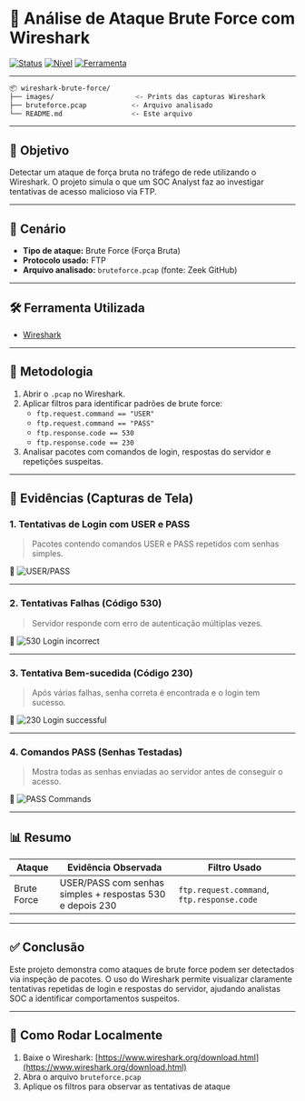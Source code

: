 # 🔐 Análise de Ataque Brute Force com Wireshark

[![Status](https://img.shields.io/badge/status-concluído-brightgreen)]()
[![Nível](https://img.shields.io/badge/nível-iniciante-blue)]()
[![Ferramenta](https://img.shields.io/badge/ferramenta-Wireshark-purple)]()

---

```bash
📦 wireshark-brute-force/
├── images/                    <- Prints das capturas Wireshark
├── bruteforce.pcap           <- Arquivo analisado
└── README.md                 <- Este arquivo
```

---

## 📌 Objetivo

Detectar um ataque de força bruta no tráfego de rede utilizando o Wireshark. O projeto simula o que um SOC Analyst faz ao investigar tentativas de acesso malicioso via FTP.

---

## 🧠 Cenário

- **Tipo de ataque:** Brute Force (Força Bruta)
- **Protocolo usado:** FTP
- **Arquivo analisado:** `bruteforce.pcap` (fonte: Zeek GitHub)

---

## 🛠️ Ferramenta Utilizada

- [Wireshark](https://www.wireshark.org/)

---

## 🧪 Metodologia

1. Abrir o `.pcap` no Wireshark.
2. Aplicar filtros para identificar padrões de brute force:
   - `ftp.request.command == "USER"`
   - `ftp.request.command == "PASS"`
   - `ftp.response.code == 530`
   - `ftp.response.code == 230`
3. Analisar pacotes com comandos de login, respostas do servidor e repetições suspeitas.

---

## 📸 Evidências (Capturas de Tela)

### 1. Tentativas de Login com USER e PASS
> Pacotes contendo comandos USER e PASS repetidos com senhas simples.

📎 ![USER/PASS](./images/ftp-user-pass-filter.png)

---

### 2. Tentativas Falhas (Código 530)
> Servidor responde com erro de autenticação múltiplas vezes.

📎 ![530 Login incorrect](./images/ftp-code-530.png)

---

### 3. Tentativa Bem-sucedida (Código 230)
> Após várias falhas, senha correta é encontrada e o login tem sucesso.

📎 ![230 Login successful](./images/ftp-code-230.png)

---

### 4. Comandos PASS (Senhas Testadas)
> Mostra todas as senhas enviadas ao servidor antes de conseguir o acesso.

📎 ![PASS Commands](./images/ftp-pass-commands.png)

---

## 📊 Resumo

| Ataque       | Evidência Observada                                             | Filtro Usado                          |
|--------------|------------------------------------------------------------------|----------------------------------------|
| Brute Force  | USER/PASS com senhas simples + respostas 530 e depois 230       | `ftp.request.command`, `ftp.response.code` |

---

## ✅ Conclusão

Este projeto demonstra como ataques de brute force podem ser detectados via inspeção de pacotes. O uso do Wireshark permite visualizar claramente tentativas repetidas de login e respostas do servidor, ajudando analistas SOC a identificar comportamentos suspeitos.

---

## 📂 Como Rodar Localmente

1. Baixe o Wireshark: [https://www.wireshark.org/download.html](https://www.wireshark.org/download.html)
2. Abra o arquivo `bruteforce.pcap`
3. Aplique os filtros para observar as tentativas de ataque

